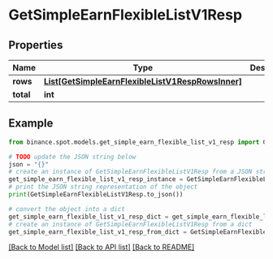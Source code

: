 # GetSimpleEarnFlexibleListV1Resp


## Properties

Name | Type | Description | Notes
------------ | ------------- | ------------- | -------------
**rows** | [**List[GetSimpleEarnFlexibleListV1RespRowsInner]**](GetSimpleEarnFlexibleListV1RespRowsInner.md) |  | [optional] 
**total** | **int** |  | [optional] 

## Example

```python
from binance.spot.models.get_simple_earn_flexible_list_v1_resp import GetSimpleEarnFlexibleListV1Resp

# TODO update the JSON string below
json = "{}"
# create an instance of GetSimpleEarnFlexibleListV1Resp from a JSON string
get_simple_earn_flexible_list_v1_resp_instance = GetSimpleEarnFlexibleListV1Resp.from_json(json)
# print the JSON string representation of the object
print(GetSimpleEarnFlexibleListV1Resp.to_json())

# convert the object into a dict
get_simple_earn_flexible_list_v1_resp_dict = get_simple_earn_flexible_list_v1_resp_instance.to_dict()
# create an instance of GetSimpleEarnFlexibleListV1Resp from a dict
get_simple_earn_flexible_list_v1_resp_from_dict = GetSimpleEarnFlexibleListV1Resp.from_dict(get_simple_earn_flexible_list_v1_resp_dict)
```
[[Back to Model list]](../README.md#documentation-for-models) [[Back to API list]](../README.md#documentation-for-api-endpoints) [[Back to README]](../README.md)


